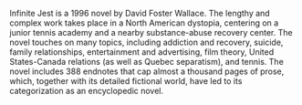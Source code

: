 Infinite Jest is a 1996 novel by David Foster Wallace. The lengthy and complex work takes place in a North American dystopia, centering on a junior tennis academy and a nearby substance-abuse recovery center. The novel touches on many topics, including addiction and recovery, suicide, family relationships, entertainment and advertising, film theory, United States-Canada relations (as well as Quebec separatism), and tennis. The novel includes 388 endnotes that cap almost a thousand pages of prose, which, together with its detailed fictional world, have led to its categorization as an encyclopedic novel.